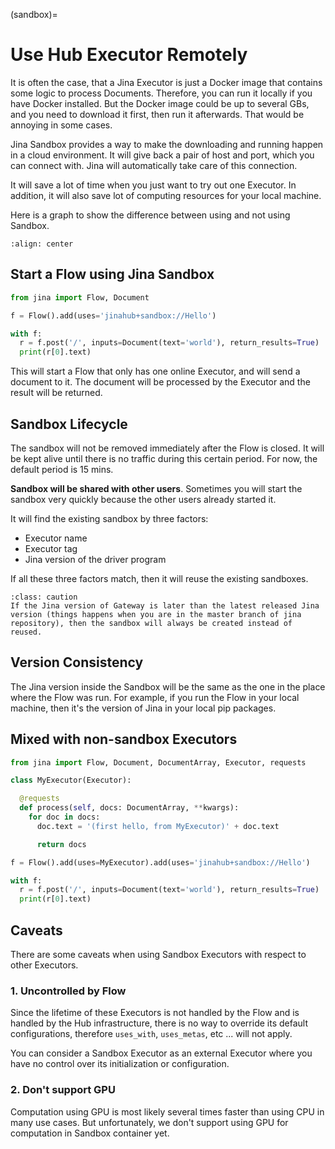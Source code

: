 (sandbox)=

# Use Hub Executor Remotely

It is often the case, that a Jina Executor is just a Docker image that contains some logic to process Documents. Therefore, you can run it locally if you have Docker installed. But the Docker image could be up to several GBs, and you need to download it first, then run it afterwards. That would be annoying in some cases.

Jina Sandbox provides a way to make the downloading and running happen in a cloud environment. It will give back a pair of host and port, which you can connect with. Jina will automatically take care of this connection.

It will save a lot of time when you just want to try out one Executor. In addition, it will also save lot of computing resources for your local machine.

Here is a graph to show the difference between using and not using Sandbox.

```{figure} ../../.github/sandbox-advantage.png
:align: center
```

## Start a Flow using Jina Sandbox

```python
from jina import Flow, Document

f = Flow().add(uses='jinahub+sandbox://Hello')

with f:
  r = f.post('/', inputs=Document(text='world'), return_results=True)
  print(r[0].text)
```

This will start a Flow that only has one online Executor, and will send a document to it. The document will be processed by the Executor and the result will be returned.

## Sandbox Lifecycle

The sandbox will not be removed immediately after the Flow is closed. It will be kept alive until there is no traffic during this certain period. For now, the default period is 15 mins.

**Sandbox will be shared with other users**. Sometimes you will start the sandbox very quickly because the other users already started it.

It will find the existing sandbox by three factors: 
- Executor name
- Executor tag
- Jina version of the driver program

If all these three factors match, then it will reuse the existing sandboxes.

```{admonition} Caution
:class: caution
If the Jina version of Gateway is later than the latest released Jina version (things happens when you are in the master branch of jina repository), then the sandbox will always be created instead of reused.
```

## Version Consistency

The Jina version inside the Sandbox will be the same as the one in the place where the Flow was run. For example, if you run the Flow in your local machine, then it's the version of Jina in your local pip packages.

## Mixed with non-sandbox Executors


```python
from jina import Flow, Document, DocumentArray, Executor, requests

class MyExecutor(Executor):

  @requests
  def process(self, docs: DocumentArray, **kwargs):
    for doc in docs:
      doc.text = '(first hello, from MyExecutor)' + doc.text

      return docs

f = Flow().add(uses=MyExecutor).add(uses='jinahub+sandbox://Hello')

with f:
  r = f.post('/', inputs=Document(text='world'), return_results=True)
  print(r[0].text)
```

## Caveats

There are some caveats when using Sandbox Executors with respect to other Executors.

### 1. Uncontrolled by Flow

Since the lifetime of these Executors is not handled by the Flow and is handled by the Hub infrastructure, there is no way
to override its default configurations, therefore `uses_with`, `uses_metas`, etc ... will not apply.

You can consider a Sandbox Executor as an external Executor where you have no control over its initialization or configuration.

### 2. Don't support GPU

Computation using GPU is most likely several times faster than using CPU in many use cases. But unfortunately,  we don't support using GPU for computation in Sandbox container yet.

